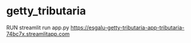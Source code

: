 # getty_tributaria

RUN streamlit run app.py
https://esgalu-getty-tributaria-app-tributaria-74bc7x.streamlitapp.com
